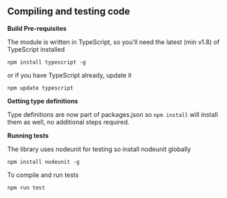 ## Compiling and testing code ##

**Build Pre-requisites**  

The module is written in TypeScript, so you'll need the latest (min v1.8) of TypeScript installed

```npm install typescript -g```   

or if you have TypeScript already, update it

```npm update typescript```  

**Getting type definitions**   

Type definitions are now part of packages.json so ```npm install``` will install them as well, no additional steps required.

**Running tests**  

The library uses nodeunit for testing so install nodeunit globally

```npm install nodeunit -g```

To compile and run tests   

```npm run test```
